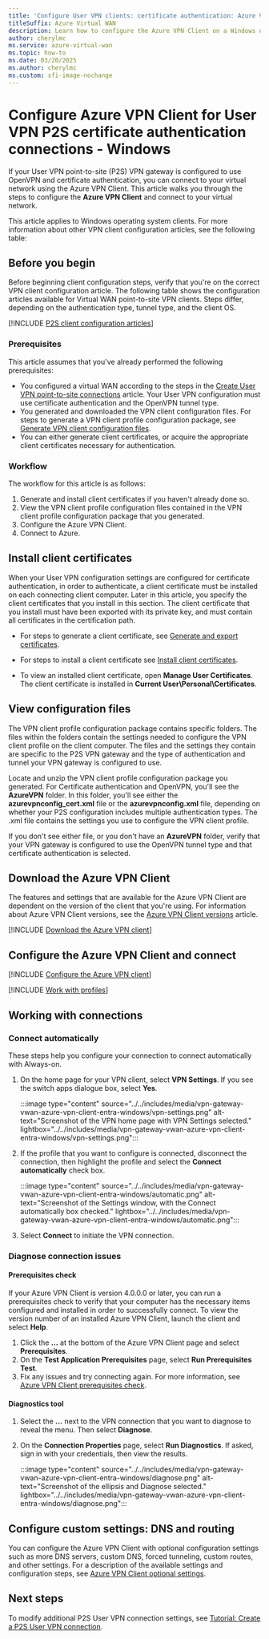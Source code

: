 ```yaml
---
title: 'Configure User VPN clients: certificate authentication: Azure VPN client: Windows'
titleSuffix: Azure Virtual WAN
description: Learn how to configure the Azure VPN Client on a Windows operating system for P2S configurations that use certificate authentication.
author: cherylmc
ms.service: azure-virtual-wan
ms.topic: how-to
ms.date: 03/20/2025
ms.author: cherylmc
ms.custom: sfi-image-nochange
---
```


# Configure Azure VPN Client for User VPN P2S certificate authentication connections - Windows

If your User VPN point-to-site (P2S) VPN gateway is configured to use OpenVPN and certificate authentication, you can connect to your virtual network using the Azure VPN Client. This article walks you through the steps to configure the **Azure VPN Client** and connect to your virtual network.

This article applies to Windows operating system clients. For more information about other VPN client configuration articles, see the following table:

## Before you begin

Before beginning client configuration steps, verify that you're on the correct VPN client configuration article. The following table shows the configuration articles available for Virtual WAN point-to-site VPN clients. Steps differ, depending on the authentication type, tunnel type, and the client OS.

[!INCLUDE [P2S client configuration articles](../../includes/virtual-wan-vpn-client-install-articles.md)]

### Prerequisites

This article assumes that you've already performed the following prerequisites:

* You configured a virtual WAN according to the steps in the [Create User VPN point-to-site connections](virtual-wan-point-to-site-portal.md) article. Your User VPN configuration must use certificate authentication and the OpenVPN tunnel type.
* You generated and downloaded the VPN client configuration files. For steps to generate a VPN client profile configuration package, see [Generate VPN client configuration files](virtual-wan-point-to-site-portal.md#download).
* You can either generate client certificates, or acquire the appropriate client certificates necessary for authentication.

### Workflow

The workflow for this article is as follows:

1. Generate and install client certificates if you haven't already done so.
1. View the VPN client profile configuration files contained in the VPN client profile configuration package that you generated.
1. Configure the Azure VPN Client.
1. Connect to Azure.

## <a name="certificates"></a>Install client certificates

When your User VPN configuration settings are configured for certificate authentication, in order to authenticate, a client certificate must be installed on each connecting client computer. Later in this article, you specify the client certificates that you install in this section. The client certificate that you install must have been exported with its private key, and must contain all certificates in the certification path.

* For steps to generate a client certificate, see [Generate and export certificates](certificates-point-to-site.md#clientcert).

* For steps to install a client certificate see [Install client certificates](install-client-certificates.md).

* To view an installed client certificate, open **Manage User Certificates**. The client certificate is installed in **Current User\Personal\Certificates**.

## <a name="generate"></a>View configuration files

The VPN client profile configuration package contains specific folders. The files within the folders contain the settings needed to configure the VPN client profile on the client computer. The files and the settings they contain are specific to the P2S VPN gateway and the type of authentication and tunnel your VPN gateway is configured to use.

Locate and unzip the VPN client profile configuration package you generated. For Certificate authentication and OpenVPN, you'll see the **AzureVPN** folder. In this folder, you'll see either the **azurevpnconfig_cert.xml** file or the **azurevpnconfig.xml** file, depending on whether your P2S configuration includes multiple authentication types. The .xml file contains the settings you use to configure the VPN client profile.

If you don't see either file, or you don't have an **AzureVPN** folder, verify that your VPN gateway is configured to use the OpenVPN tunnel type and that certificate authentication is selected.

## Download the Azure VPN Client

The features and settings that are available for the Azure VPN Client are dependent on the version of the client that you're using. For information about Azure VPN Client versions, see the [Azure VPN Client versions](azure-vpn-client-versions.md) article.

[!INCLUDE [Download the Azure VPN client](../../includes/vpn-gateway-download-vpn-client.md)]

## Configure the Azure VPN Client and connect

[!INCLUDE [Configure the Azure VPN client](../../includes/vpn-gateway-vwan-configure-azure-vpn-client-certificate.md)]

[!INCLUDE [Work with profiles](../../includes/vpn-gateway-vwan-azure-vpn-client-certificate-windows.md)]

## Working with connections

### <a name="autoconnect"></a>Connect automatically

These steps help you configure your connection to connect automatically with Always-on.

1. On the home page for your VPN client, select **VPN Settings**. If you see the switch apps dialogue box, select **Yes**.

   :::image type="content" source="../../includes/media/vpn-gateway-vwan-azure-vpn-client-entra-windows/vpn-settings.png" alt-text="Screenshot of the VPN home page with VPN Settings selected." lightbox="../../includes/media/vpn-gateway-vwan-azure-vpn-client-entra-windows/vpn-settings.png":::

1. If the profile that you want to configure is connected, disconnect the connection, then highlight the profile and select the **Connect automatically** check box.

   :::image type="content" source="../../includes/media/vpn-gateway-vwan-azure-vpn-client-entra-windows/automatic.png" alt-text="Screenshot of the Settings window, with the Connect automatically box checked." lightbox="../../includes/media/vpn-gateway-vwan-azure-vpn-client-entra-windows/automatic.png":::

1. Select **Connect** to initiate the VPN connection.

### <a name="diagnose"></a>Diagnose connection issues

#### Prerequisites check

If your Azure VPN Client is version 4.0.0.0 or later, you can run a prerequisites check to verify that your computer has the necessary items configured and installed in order to successfully connect. To view the version number of an installed Azure VPN Client, launch the client and select **Help**.

1. Click the **...** at the bottom of the Azure VPN Client page and select **Prerequisites**.
1. On the **Test Application Prerequisites** page, select **Run Prerequisites Test**.
1. Fix any issues and try connecting again. For more information, see [Azure VPN Client prerequisites check](azure-vpn-client-prerequisites-check.md).

#### Diagnostics tool

1. Select the **...** next to the VPN connection that you want to diagnose to reveal the menu. Then select **Diagnose**.
1. On the **Connection Properties** page, select **Run Diagnostics**. If asked, sign in with your credentials, then view the results.

   :::image type="content" source="../../includes/media/vpn-gateway-vwan-azure-vpn-client-entra-windows/diagnose.png" alt-text="Screenshot of the ellipsis and Diagnose selected." lightbox="../../includes/media/vpn-gateway-vwan-azure-vpn-client-entra-windows/diagnose.png":::

## Configure custom settings: DNS and routing

You can configure the Azure VPN Client with optional configuration settings such as more DNS servers, custom DNS, forced tunneling, custom routes, and other settings. For a description of the available settings and configuration steps, see [Azure VPN Client optional settings](azure-vpn-client-optional-configurations.md).

## Next steps

To modify additional P2S User VPN connection settings, see [Tutorial: Create a P2S User VPN connection](virtual-wan-point-to-site-portal.md).
